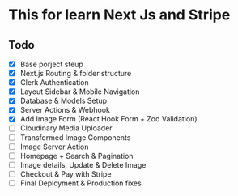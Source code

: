 # This for learn Next Js and Stripe

## Todo

- [x] Base porject steup
- [x] Next.js Routing & folder structure
- [x] Clerk Authentication
- [x] Layout Sidebar & Mobile Navigation
- [x] Database & Models Setup
- [x] Server Actions & Webhook
- [x] Add Image Form (React Hook Form + Zod Validation)
- [ ] Cloudinary Media Uploader
- [ ] Transformed Image Components
- [ ] Image Server Action
- [ ] Homepage + Search & Pagination
- [ ] Image details, Update & Delete Image
- [ ] Checkout & Pay with Stripe
- [ ] Final Deployment & Production fixes
